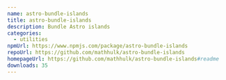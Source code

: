 ```yaml
---
name: astro-bundle-islands
title: astro-bundle-islands
description: Bundle Astro islands
categories:
  - utilities
npmUrl: https://www.npmjs.com/package/astro-bundle-islands
repoUrl: https://github.com/mathhulk/astro-bundle-islands
homepageUrl: https://github.com/mathhulk/astro-bundle-islands#readme
downloads: 35
---
```

